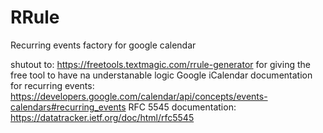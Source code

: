 # RRule
Recurring events factory for google calendar

shutout to: https://freetools.textmagic.com/rrule-generator for giving the free tool to have na understanable logic
Google iCalendar documentation for recurring events: https://developers.google.com/calendar/api/concepts/events-calendars#recurring_events
RFC 5545 documentation: https://datatracker.ietf.org/doc/html/rfc5545
